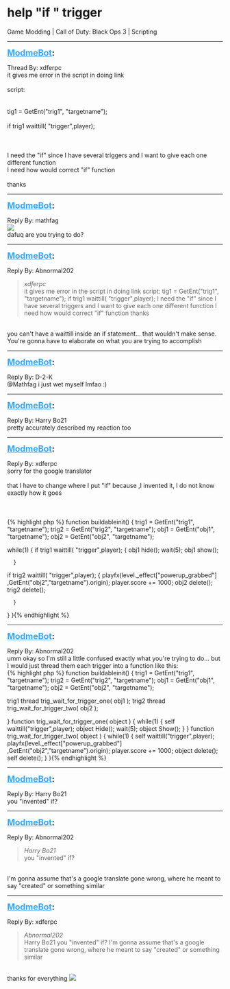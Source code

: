 # help "if " trigger
Game Modding | Call of Duty: Black Ops 3 | Scripting

---
<strong style="font-size: 1.4em;"><span style="text-decoration: underline;text-decoration-color: #34a7f9;"><span style="color:#34a7f9;">ModmeBot</span></span>:</strong>

<p>Thread By: xdferpc<br />it gives me error in the script in doing link <br /> <br />script:<br /> <br /> <br />tig1 = GetEnt(&quot;trig1&quot;, &quot;targetname&quot;);<br /><br />if trig1 waittill( &quot;trigger&quot;,player);<br /> <br /> <br /> <br />I need the &quot;if&quot; since I have several triggers and I want to give each one different function<br />I need how would correct &quot;if&quot; function<br /> <br />thanks</p>

---
<strong style="font-size: 1.4em;"><span style="text-decoration: underline;text-decoration-color: #34a7f9;"><span style="color:#34a7f9;">ModmeBot</span></span>:</strong>

<p>Reply By: mathfag<br /><img style="max-width: 500px;" src="https://i.kym-cdn.com/photos/images/original/000/548/129/538.jpg"><br />dafuq are you trying to do?</p>

---
<strong style="font-size: 1.4em;"><span style="text-decoration: underline;text-decoration-color: #34a7f9;"><span style="color:#34a7f9;">ModmeBot</span></span>:</strong>

<p>Reply By: Abnormal202<br /><blockquote><em>xdferpc</em><br />it gives me error in the script in doing link    script:     tig1 = GetEnt(&quot;trig1&quot;, &quot;targetname&quot;); if trig1 waittill( &quot;trigger&quot;,player);       I need the &quot;if&quot; since I have several triggers and I want to give each one different function I need how would correct &quot;if&quot; function   thanks             </blockquote><br /> you can&#39;t have a waittill inside an if statement... that wouldn&#39;t make sense. You&#39;re gonna have to elaborate on what you are trying to accomplish</p>

---
<strong style="font-size: 1.4em;"><span style="text-decoration: underline;text-decoration-color: #34a7f9;"><span style="color:#34a7f9;">ModmeBot</span></span>:</strong>

<p>Reply By: D-2-K<br />@Mathfag i just wet myself lmfao :)</p>

---
<strong style="font-size: 1.4em;"><span style="text-decoration: underline;text-decoration-color: #34a7f9;"><span style="color:#34a7f9;">ModmeBot</span></span>:</strong>

<p>Reply By: Harry Bo21<br />pretty accurately described my reaction too</p>

---
<strong style="font-size: 1.4em;"><span style="text-decoration: underline;text-decoration-color: #34a7f9;"><span style="color:#34a7f9;">ModmeBot</span></span>:</strong>

<p>Reply By: xdferpc<br />sorry for the google translator<br /> <br />that I have to change where I put &quot;if&quot;  because ,I invented it, I do not know exactly how it goes<br /> <br /> <br /> <br />{% highlight php %}
function buildableinit()
{
   trig1 = GetEnt("trig1", "targetname");
   trig2 = GetEnt("trig2", "targetname");
   obj1 = GetEnt("obj1", "targetname");
   obj2 = GetEnt("obj2", "targetname");

while(1)
{
   if trig1 waittill( "trigger",player);
      {
       obj1 hide();
       wait(5);
       obj1 show();

      }
  if trig2 waittill( "trigger",player);
      {
       playfx(level._effect["powerup_grabbed"] ,GetEnt("obj2","targetname").origin);
       player.score += 1000;
       obj2 delete();
       trig2 delete();

      }
   


}
}{% endhighlight %}
</p>

---
<strong style="font-size: 1.4em;"><span style="text-decoration: underline;text-decoration-color: #34a7f9;"><span style="color:#34a7f9;">ModmeBot</span></span>:</strong>

<p>Reply By: Abnormal202<br />umm okay so I&#39;m still a little confused exactly what you&#39;re trying to do... but I would just thread them each trigger into a function like this:<br />{% highlight php %}
function buildableinit()
{
   trig1 = GetEnt("trig1", "targetname");
   trig2 = GetEnt("trig2", "targetname");
   obj1 = GetEnt("obj1", "targetname");
   obj2 = GetEnt("obj2", "targetname");

   trig1 thread trig_wait_for_trigger_one( obj1 );
   trig2 thread trig_wait_for_trigger_two( obj2 );

}
function trig_wait_for_trigger_one( object )
{
    while(1)
    {
        self waittill("trigger",player);
        object Hide();
        wait(5);
        object Show();
    }
}
function trig_wait_for_trigger_two( object )
{
    while(1)
    {
        self waittill("trigger",player);
        playfx(level._effect["powerup_grabbed"] ,GetEnt("obj2","targetname").origin);
        player.score += 1000;
        object delete();
        self delete();
    }
}{% endhighlight %}
</p>

---
<strong style="font-size: 1.4em;"><span style="text-decoration: underline;text-decoration-color: #34a7f9;"><span style="color:#34a7f9;">ModmeBot</span></span>:</strong>

<p>Reply By: Harry Bo21<br />you &quot;invented&quot; if?</p>

---
<strong style="font-size: 1.4em;"><span style="text-decoration: underline;text-decoration-color: #34a7f9;"><span style="color:#34a7f9;">ModmeBot</span></span>:</strong>

<p>Reply By: Abnormal202<br /><blockquote><em>Harry Bo21</em><br />you &quot;invented&quot; if?</blockquote><br /> I&#39;m gonna assume that&#39;s a google translate gone wrong, where he meant to say &quot;created&quot; or something similar</p>

---
<strong style="font-size: 1.4em;"><span style="text-decoration: underline;text-decoration-color: #34a7f9;"><span style="color:#34a7f9;">ModmeBot</span></span>:</strong>

<p>Reply By: xdferpc<br /><blockquote><em>Abnormal202</em><br />Harry Bo21 you &quot;invented&quot; if?  I&#39;m gonna assume that&#39;s a google translate gone wrong, where he meant to say &quot;created&quot; or something similar</blockquote><br /> thanks for everything  <img style="max-width: 500px;" src="http://aviacreations.com/modme/emoticons/grin.png"></p>
